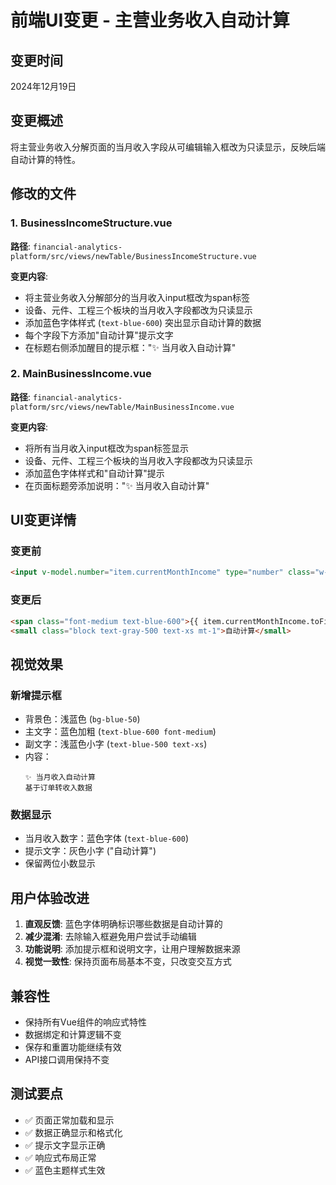 # 前端UI变更 - 主营业务收入自动计算

## 变更时间
2024年12月19日

## 变更概述
将主营业务收入分解页面的当月收入字段从可编辑输入框改为只读显示，反映后端自动计算的特性。

## 修改的文件

### 1. BusinessIncomeStructure.vue
**路径**: `financial-analytics-platform/src/views/newTable/BusinessIncomeStructure.vue`

**变更内容**:
- 将主营业务收入分解部分的当月收入input框改为span标签
- 设备、元件、工程三个板块的当月收入字段都改为只读显示
- 添加蓝色字体样式 (`text-blue-600`) 突出显示自动计算的数据
- 每个字段下方添加"自动计算"提示文字
- 在标题右侧添加醒目的提示框："✨ 当月收入自动计算"

### 2. MainBusinessIncome.vue  
**路径**: `financial-analytics-platform/src/views/newTable/MainBusinessIncome.vue`

**变更内容**:
- 将所有当月收入input框改为span标签显示
- 设备、元件、工程三个板块的当月收入字段都改为只读显示
- 添加蓝色字体样式和"自动计算"提示
- 在页面标题旁添加说明："✨ 当月收入自动计算"

## UI变更详情

### 变更前
```html
<input v-model.number="item.currentMonthIncome" type="number" class="w-full px-2 py-1 border rounded" step="0.01" />
```

### 变更后
```html
<span class="font-medium text-blue-600">{{ item.currentMonthIncome.toFixed(2) }}</span>
<small class="block text-gray-500 text-xs mt-1">自动计算</small>
```

## 视觉效果

### 新增提示框
- 背景色：浅蓝色 (`bg-blue-50`)
- 主文字：蓝色加粗 (`text-blue-600 font-medium`)
- 副文字：浅蓝色小字 (`text-blue-500 text-xs`)
- 内容：
  ```
  ✨ 当月收入自动计算
  基于订单转收入数据
  ```

### 数据显示
- 当月收入数字：蓝色字体 (`text-blue-600`)
- 提示文字：灰色小字 ("自动计算")
- 保留两位小数显示

## 用户体验改进

1. **直观反馈**: 蓝色字体明确标识哪些数据是自动计算的
2. **减少混淆**: 去除输入框避免用户尝试手动编辑
3. **功能说明**: 添加提示框和说明文字，让用户理解数据来源
4. **视觉一致性**: 保持页面布局基本不变，只改变交互方式

## 兼容性
- 保持所有Vue组件的响应式特性
- 数据绑定和计算逻辑不变
- 保存和重置功能继续有效
- API接口调用保持不变

## 测试要点
- ✅ 页面正常加载和显示
- ✅ 数据正确显示和格式化  
- ✅ 提示文字显示正确
- ✅ 响应式布局正常
- ✅ 蓝色主题样式生效 